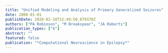 ```yaml
---
title: "Unified Modeling and Analysis of Primary Generalized Seizures"
date: 2008-01-01
publishDate: 2020-02-18T22:49:50.879378Z
authors: ["PA Robinson", "M Breakspear", "JA Roberts"]
publication_types: ["6"]
abstract: ""
featured: false
publication: "*Computational Neuroscience in Epilepsy*"
---
```


